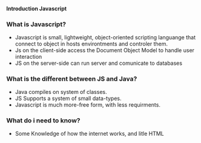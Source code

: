 #### Introduction Javascript

### What is Javascript?

 - Javascript is small, lightweight, object-oriented scripting languange that connect to object in hosts environtments and controler them.
- Js on the client-side access the Document Object Model to handle user interaction
- JS on the server-side can run server and comunicate to databases

### What is the different between JS and Java?

- Java compiles on system of classes.
- JS Supports a system of small data-types.
- Javascript is much more-free form, with less requirments.

### What do i need to know?

- Some Knowledge of how the internet works, and litle HTML